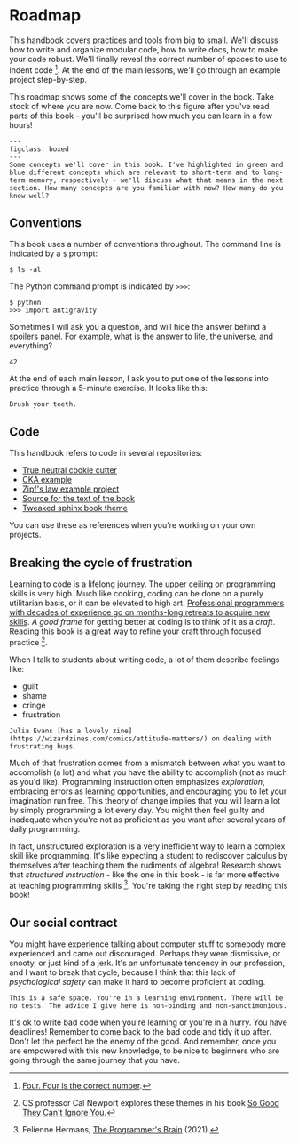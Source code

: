 # Roadmap

This handbook covers practices and tools from big to small. We'll discuss how to write and organize modular code, how to write docs, how to make your code robust. We'll finally reveal the correct number of spaces to use to indent code [^four]. At the end of the main lessons, we'll go through an example project step-by-step.

This roadmap shows some of the concepts we'll cover in the book. Take stock of where you are now. Come back to this figure after you've read parts of this book - you'll be surprised how much you can learn in a few hours!

[^four]: [Four. Four is the correct number](https://www.python.org/dev/peps/pep-0008/).

```{figure} figures/concepts.svg
---
figclass: boxed
---
Some concepts we'll cover in this book. I've highlighted in green and blue different concepts which are relevant to short-term and to long-term memory, respectively - we'll discuss what that means in the next section. How many concepts are you familiar with now? How many do you know well?
```

## Conventions

This book uses a number of conventions throughout. The command line is indicated by a `$` prompt:

```
$ ls -al
```

The Python command prompt is indicated by `>>>`:

```
$ python
>>> import antigravity
```

Sometimes I will ask you a question, and will hide the answer behind a spoilers panel. For example, what is the answer to life, the universe, and everything?

```{dropdown} ⚠️ Spoilers
42
```

At the end of each main lesson, I ask you to put one of the lessons into practice through a 5-minute exercise. It looks like this:

```{admonition} 5-minute exercise
Brush your teeth.
```

## Code

This handbook refers to code in several repositories:

- [True neutral cookie cutter](https://github.com/patrickmineault/true-neutral-cookiecutter)
- [CKA example](https://github.com/patrickmineault/codebook_examples/tree/main/cka)
- [Zipf's law example project](https://github.com/patrickmineault/zipf/)
- [Source for the text of the book](https://github.com/patrickmineault/codebook)
- [Tweaked sphinx book theme](https://github.com/patrickmineault/sphinx-book-theme/)

You can use these as references when you're working on your own projects.

## Breaking the cycle of frustration

Learning to code is a lifelong journey. The upper ceiling on programming skills is very high. Much like cooking, coding can be done on a purely utilitarian basis, or it can be elevated to high art. [Professional programmers with decades of experience go on months-long retreats to acquire new skills](https://www.recurse.com/not-a-bootcamp). _A good frame_ for getting better at coding is to think of it as a _craft_. Reading this book is a great way to refine your craft through focused practice [^calnewport].

[^calnewport]: CS professor Cal Newport explores these themes in his book [So Good They Can't Ignore You](https://www.calnewport.com/books/so-good/).

When I talk to students about writing code, a lot of them describe feelings like:

- guilt
- shame
- cringe
- frustration

```{margin}
Julia Evans [has a lovely zine](https://wizardzines.com/comics/attitude-matters/) on dealing with frustrating bugs.
```

Much of that frustration comes from a mismatch between what you want to accomplish (a lot) and what you have the ability to accomplish (not as much as you'd like). Programming instruction often emphasizes _exploration_, embracing errors as learning opportunities, and encouraging you to let your imagination run free. This theory of change implies that you will learn a lot by simply programming a lot every day. You might then feel guilty and inadequate when you're not as proficient as you want after several years of daily programming.

In fact, unstructured exploration is a very inefficient way to learn a complex skill like programming. It's like expecting a student to rediscover calculus by themselves after teaching them the rudiments of algebra! Research shows that _structured instruction_ - like the one in this book - is far more effective at teaching programming skills [^felienne]. You're taking the right step by reading this book!

[^felienne]: Felienne Hermans, [The Programmer's Brain](https://www.manning.com/books/the-programmers-brain) (2021).

## Our social contract

You might have experience talking about computer stuff to somebody more experienced and came out discouraged. Perhaps they were dismissive, or snooty, or just kind of a jerk. It's an unfortunate tendency in our profession, and I want to break that cycle, because I think that this lack of _psychological safety_ can make it hard to become proficient at coding.

```{important}
This is a safe space. You're in a learning environment. There will be no tests. The advice I give here is non-binding and non-sanctimonious.
```

It's ok to write bad code when you're learning or you're in a hurry. You have deadlines! Remember to come back to the bad code and tidy it up after. Don't let the perfect be the enemy of the good. And remember, once you are empowered with this new knowledge, to be nice to beginners who are going through the same journey that you have.
